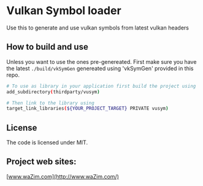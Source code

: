 # Vulkan Symbol loader

Use this to generate and use vulkan symbols from latest vulkan headers

## How to build and use

Unless you want to use the ones pre-genereated. First make sure you have the latest `./build/vkSymGen` genereated using 'vkSymGen' provided in this repo.

```bash
# To use as library in your application first build the project using
add_subdirectory(thirdparty/vusym)

# Then link to the library using
target_link_libraries(${YOUR_PROJECT_TARGET} PRIVATE vusym)
```

## License

The code is licensed under MIT.

## Project web sites:
[www.waZim.com](http://www.waZim.com/)
